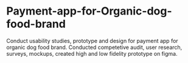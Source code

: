# Payment-app-for-Organic-dog-food-brand
Conduct usability studies, prototype and design for payment app for organic dog food brand. Conducted competetive audit, user research, surveys, mockups, created high and low fidelity prototype on figma. 
